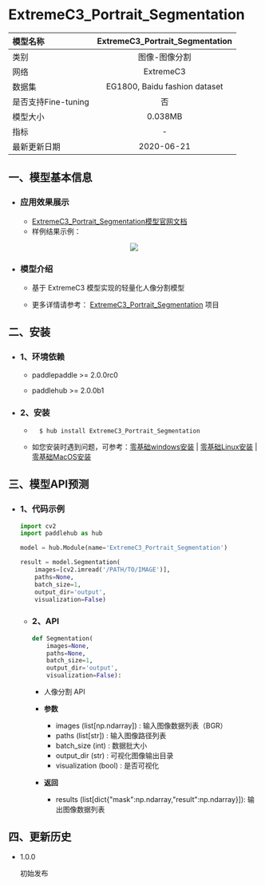 # ExtremeC3_Portrait_Segmentation

|模型名称|ExtremeC3_Portrait_Segmentation|
| :--- | :---: | 
|类别|图像-图像分割|
|网络|ExtremeC3|
|数据集|EG1800, Baidu fashion dataset|
|是否支持Fine-tuning|否|
|模型大小|0.038MB|
|指标|-|
|最新更新日期|2020-06-21|

## 一、模型基本信息

- ### 应用效果展示

    - [ExtremeC3_Portrait_Segmentation模型官网文档](https://www.paddlepaddle.org.cn/hubdetail?name=ExtremeC3_Portrait_Segmentation&en_category=ImageSegmentation)
    - 样例结果示例：
<p align="center">
<img src="https://ai-studio-static-online.cdn.bcebos.com/1261398a98e24184852bdaff5a4e1dbd7739430f59fb47e8b84e3a2cfb976107"  hspace='10'/> <br />
</p>


- ### 模型介绍
    * 基于 ExtremeC3 模型实现的轻量化人像分割模型

    * 更多详情请参考： [ExtremeC3_Portrait_Segmentation](https://github.com/clovaai/ext_portrait_segmentation) 项目

## 二、安装

- ### 1、环境依赖
    - paddlepaddle >= 2.0.0rc0  

    - paddlehub >= 2.0.0b1

- ### 2、安装

    - ```shell
        $ hub install ExtremeC3_Portrait_Segmentation
      ```
      
    -  如您安装时遇到问题，可参考：[零基础windows安装](../../../../docs/docs_ch/get_start/windows_quickstart.md)
      | [零基础Linux安装](../../../../docs/docs_ch/get_start/linux_quickstart.md) | [零基础MacOS安装](../../../../docs/docs_ch/get_start/mac_quickstart.md)


## 三、模型API预测

- ### 1、代码示例

    ```python
    import cv2
    import paddlehub as hub

    model = hub.Module(name='ExtremeC3_Portrait_Segmentation')

    result = model.Segmentation(
        images=[cv2.imread('/PATH/TO/IMAGE')],
        paths=None,
        batch_size=1,
        output_dir='output',
        visualization=False)
    ```

  - ### 2、API

    ```python
    def Segmentation(
        images=None,
        paths=None,
        batch_size=1,
        output_dir='output',
        visualization=False):
    ```
    - 人像分割 API

    - **参数**
        * images (list[np.ndarray]) : 输入图像数据列表（BGR）
        * paths (list[str]) : 输入图像路径列表
        * batch_size (int) : 数据批大小
        * output_dir (str) : 可视化图像输出目录
        * visualization (bool) : 是否可视化

    - **返回**
        * results (list[dict{"mask":np.ndarray,"result":np.ndarray}]): 输出图像数据列表

## 四、更新历史

* 1.0.0

  初始发布